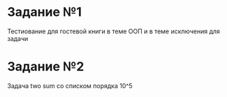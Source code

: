 # Задание №1
Тестиование для гостевой книги в теме ООП и в теме исключения для задачи 
# Задание №2
Задача two sum со списком порядка 10^5 
